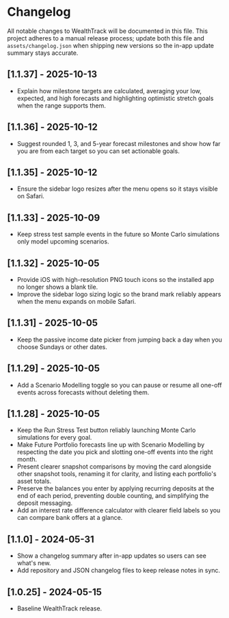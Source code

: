 # Changelog

All notable changes to WealthTrack will be documented in this file. This project adheres to a manual release process; update both this file and `assets/changelog.json` when shipping new versions so the in-app update summary stays accurate.

## [1.1.37] - 2025-10-13
- Explain how milestone targets are calculated, averaging your low, expected, and high forecasts and highlighting optimistic stretch goals when the range supports them.

## [1.1.36] - 2025-10-12
- Suggest rounded 1, 3, and 5-year forecast milestones and show how far you are from each target so you can set actionable goals.

## [1.1.35] - 2025-10-12
- Ensure the sidebar logo resizes after the menu opens so it stays visible on Safari.

## [1.1.33] - 2025-10-09
- Keep stress test sample events in the future so Monte Carlo simulations only model upcoming scenarios.

## [1.1.32] - 2025-10-05
- Provide iOS with high-resolution PNG touch icons so the installed app no longer shows a blank tile.
- Improve the sidebar logo sizing logic so the brand mark reliably appears when the menu expands on mobile Safari.

## [1.1.31] - 2025-10-05
- Keep the passive income date picker from jumping back a day when you choose Sundays or other dates.

## [1.1.29] - 2025-10-05
- Add a Scenario Modelling toggle so you can pause or resume all one-off events across forecasts without deleting them.

## [1.1.28] - 2025-10-05
- Keep the Run Stress Test button reliably launching Monte Carlo simulations for every goal.
- Make Future Portfolio forecasts line up with Scenario Modelling by respecting the date you pick and slotting one-off events into the right month.
- Present clearer snapshot comparisons by moving the card alongside other snapshot tools, renaming it for clarity, and listing each portfolio's asset totals.
- Preserve the balances you enter by applying recurring deposits at the end of each period, preventing double counting, and simplifying the deposit messaging.
- Add an interest rate difference calculator with clearer field labels so you can compare bank offers at a glance.

## [1.1.0] - 2024-05-31
- Show a changelog summary after in-app updates so users can see what's new.
- Add repository and JSON changelog files to keep release notes in sync.

## [1.0.25] - 2024-05-15
- Baseline WealthTrack release.

